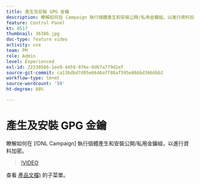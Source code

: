 ```yaml
---
title: 產生及安裝 GPG 金鑰
description: 瞭解如何在 Campaign 執行個體產生和安裝公開/私用金鑰組，以進行資料加密。
feature: Control Panel
kt: 8517
thumbnail: 36386.jpg
doc-type: feature video
activity: use
team: PM
role: Admin
level: Experienced
exl-id: 22338566-1ee9-4459-976e-0d67a779d2ef
source-git-commit: ca13bdbd7d95e6646aff88af595e866bd3666bb2
workflow-type: tm+mt
source-wordcount: '59'
ht-degree: 88%

---
```


# 產生及安裝 GPG 金鑰

瞭解如何在 [!DNL Campaign] 執行個體產生和安裝公開/私用金鑰組，以進行資料加密。

>[!VIDEO](https://video.tv.adobe.com/v/36386?quality=12)

查看 [產品文檔)](https://experienceleague.adobe.com/docs/control-panel/using/instances-settings/gpg-keys-management.html?lang=zh-Hant) 的子菜單。
